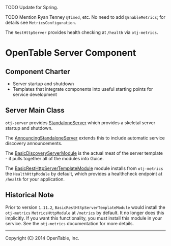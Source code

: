 TODO Update for Spring.

TODO Mention Ryan Tenney `@Timed`, etc.  No need to add `@EnableMetrics`; for details see `MetricsConfiguration`.

The `RestHttpServer` provides health checking at `/health` via
`otj-metrics`.

OpenTable Server Component
==========================

Component Charter
-----------------

* Server startup and shutdown
* Templates that integrate components into useful starting points for service development

Server Main Class
-----------------

`otj-server` provides [StandaloneServer](https://github.com/opentable/otj-server/blob/master/server/src/main/java/com/opentable/server/StandaloneServer.java)
which provides a skeletal server startup and shutdown.

The [AnnouncingStandaloneServer](https://github.com/opentable/otj-server/blob/master/server/src/main/java/com/opentable/server/AnnouncingStandaloneServer.java)
extends this to include automatic service discovery announcements.

The [BasicDiscoveryServerModule](https://github.com/opentable/otj-server/blob/master/templates/src/main/java/com/opentable/server/templates/BasicDiscoveryServerModule.java)
is the actual meat of the server template - it pulls together all of the modules into Guice.

The [BasicRestHttpServerTemplateModule](https://github.com/opentable/otj-server/blob/master/templates/src/main/java/com/opentable/server/templates/BasicRestHttpServerTemplateModule.java) module installs from `otj-metrics` the `HealthHttpModule` by default, which provides a healthcheck endpoint at `/health` for your application.

Historical Note
---------------
Prior to version `1.11.2`, `BasicRestHttpServerTemplateModule` would
install the `otj-metrics` `MetricsHttpModule` at `/metrics` by default.
It no longer does this implicitly.  If you want this functionality, you
must install this module in your service.  See the `otj-metrics`
documentation for more details.

----
Copyright (C) 2014 OpenTable, Inc.

